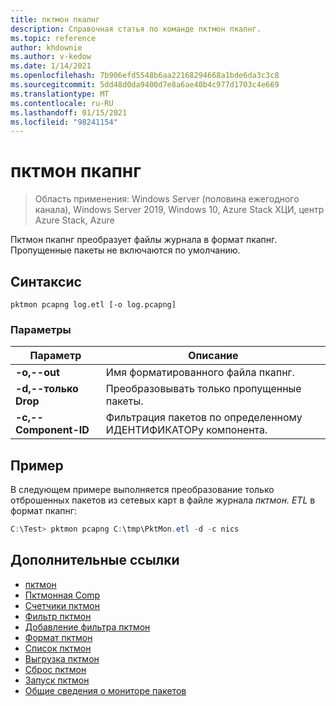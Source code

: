 ```yaml
---
title: пктмон пкапнг
description: Справочная статья по команде пктмон пкапнг.
ms.topic: reference
author: khdownie
ms.author: v-kedow
ms.date: 1/14/2021
ms.openlocfilehash: 7b906efd5548b6aa22168294668a1bde6da3c3c8
ms.sourcegitcommit: 5dd48d0da9400d7e8a6ae40b4c977d1703c4e669
ms.translationtype: MT
ms.contentlocale: ru-RU
ms.lasthandoff: 01/15/2021
ms.locfileid: "98241154"
---
```

# <a name="pktmon-pcapng"></a>пктмон пкапнг

> Область применения: Windows Server (половина ежегодного канала), Windows Server 2019, Windows 10, Azure Stack ХЦИ, центр Azure Stack, Azure

Пктмон пкапнг преобразует файлы журнала в формат пкапнг. Пропущенные пакеты не включаются по умолчанию.

## <a name="syntax"></a>Синтаксис

```
pktmon pcapng log.etl [-o log.pcapng]
```

### <a name="parameters"></a>Параметры

| **Параметр** | **Описание** |
| ------------- | --------------- |
| **-o,--out** | Имя форматированного файла пкапнг. |
| **-d,--только Drop** | Преобразовывать только пропущенные пакеты. |
| **-c,--Component-ID** | Фильтрация пакетов по определенному ИДЕНТИФИКАТОРу компонента. |

## <a name="example"></a>Пример

В следующем примере выполняется преобразование только отброшенных пакетов из сетевых карт в файле журнала *пктмон. ETL* в формат пкапнг:

```powershell
C:\Test> pktmon pcapng C:\tmp\PktMon.etl -d -c nics
```

## <a name="additional-references"></a>Дополнительные ссылки

- [пктмон](pktmon.md)
- [Пктмонная Comp](pktmon-comp.md)
- [Счетчики пктмон](pktmon-counters.md)
- [Фильтр пктмон](pktmon-filter.md)
- [Добавление фильтра пктмон](pktmon-filter-add.md)
- [Формат пктмон](pktmon-format.md)
- [Список пктмон](pktmon-list.md)
- [Выгрузка пктмон](pktmon-unload.md)
- [Сброс пктмон](pktmon-reset.md)
- [Запуск пктмон](pktmon-start.md)
- [Общие сведения о мониторе пакетов](/windows-server/networking/technologies/pktmon/pktmon)
